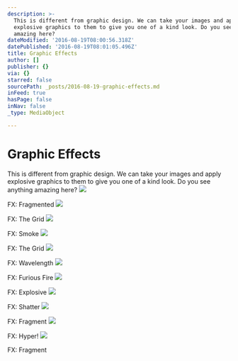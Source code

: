 ```yaml
---
description: >-
  This is different from graphic design. We can take your images and apply
  explosive graphics to them to give you one of a kind look. Do you see anything
  amazing here?
dateModified: '2016-08-19T08:00:56.318Z'
datePublished: '2016-08-19T08:01:05.496Z'
title: Graphic Effects
author: []
publisher: {}
via: {}
starred: false
sourcePath: _posts/2016-08-19-graphic-effects.md
inFeed: true
hasPage: false
inNav: false
_type: MediaObject

---
```

# Graphic Effects

This is different from graphic design. We can take your images and apply explosive graphics to them to give you one of a kind look. Do you see anything amazing here?
![](https://the-grid-user-content.s3-us-west-2.amazonaws.com/cf815639-6ead-43a6-8393-3324e068f2dc.jpg)

FX: Fragmented
![](https://the-grid-user-content.s3-us-west-2.amazonaws.com/18c9e00a-fe85-4e30-8589-e24550d70d04.jpg)

FX: The Grid
![](https://the-grid-user-content.s3-us-west-2.amazonaws.com/30a8bdf0-9b7d-4e13-ab92-b38815e2ff45.jpg)

FX: Smoke
![](https://the-grid-user-content.s3-us-west-2.amazonaws.com/1eb10bb1-5f13-4dfb-a332-33a487e3505f.jpg)

FX: The Grid
![](https://the-grid-user-content.s3-us-west-2.amazonaws.com/b1ea0525-77c1-40ed-ac27-373bb34d37a9.jpg)

FX: Wavelength
![](https://the-grid-user-content.s3-us-west-2.amazonaws.com/cfa4f665-c806-4474-a6de-c50f2ccd50ee.jpg)

FX: Furious Fire
![](https://the-grid-user-content.s3-us-west-2.amazonaws.com/0836f71b-7f78-4551-9631-f6173f00d245.jpg)

FX: Explosive
![](https://the-grid-user-content.s3-us-west-2.amazonaws.com/fca0e1b4-00df-41ca-9d13-1b7626c3b285.jpg)

FX: Shatter
![](https://the-grid-user-content.s3-us-west-2.amazonaws.com/1581300a-0d44-44e8-b93f-ffa87e5ab89f.jpg)

FX: Fragment
![](https://the-grid-user-content.s3-us-west-2.amazonaws.com/4c299bbb-04da-4787-baa2-ac02b62b4d2f.jpg)

FX: Hyper!
![](https://the-grid-user-content.s3-us-west-2.amazonaws.com/6fce8120-7814-42d8-a5dc-b2cb3b8f94b4.jpg)

FX: Fragment